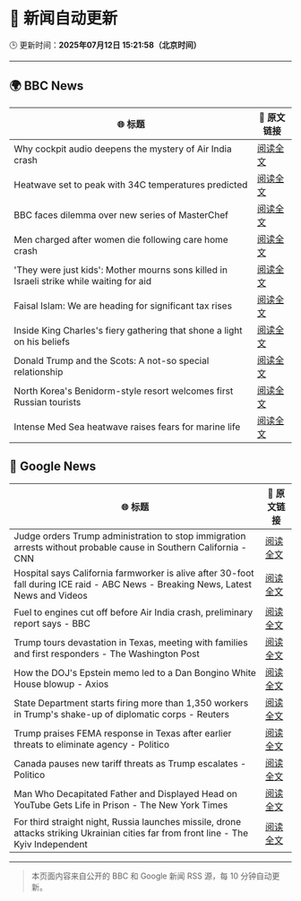 # 🧠 新闻自动更新

🕒 更新时间：**2025年07月12日 15:21:58（北京时间）**

---

## 🌍 BBC News

| 🌐 标题 | 🔗 原文链接 |
|--------|-------------|
| Why cockpit audio deepens the mystery of Air India crash | [阅读全文](https://www.bbc.com/news/articles/cx2gy78gpnqo) |
| Heatwave set to peak with 34C temperatures predicted | [阅读全文](https://www.bbc.com/news/articles/c5y2jd5yye9o) |
| BBC faces dilemma over new series of MasterChef | [阅读全文](https://www.bbc.com/news/articles/cm2mx9x5yrno) |
| Men charged after women die following care home crash | [阅读全文](https://www.bbc.com/news/articles/cql0gl9e1pwo) |
| 'They were just kids': Mother mourns sons killed in Israeli strike while waiting for aid | [阅读全文](https://www.bbc.com/news/articles/cy9xgrrq54go) |
| Faisal Islam: We are heading for significant tax rises | [阅读全文](https://www.bbc.com/news/articles/c9dgn647nplo) |
| Inside King Charles's fiery gathering that shone a light on his beliefs | [阅读全文](https://www.bbc.com/news/articles/c0l4jppyjzjo) |
| Donald Trump and the Scots: A not-so special relationship | [阅读全文](https://www.bbc.com/news/articles/c78nv0y89p6o) |
| North Korea's Benidorm-style resort welcomes first Russian tourists | [阅读全文](https://www.bbc.com/news/articles/cwyrk588dlro) |
| Intense Med Sea heatwave raises fears for marine life | [阅读全文](https://www.bbc.com/news/articles/c4g2v1l7j6yo) |

## 📰 Google News

| 🌐 标题 | 🔗 原文链接 |
|--------|-------------|
| Judge orders Trump administration to stop immigration arrests without probable cause in Southern California - CNN | [阅读全文](https://news.google.com/rss/articles/CBMijgFBVV95cUxNSnM2eXBlaENsWi1FOFZSZTdGS2I1ZWVWWVRyTVJRREc0WlFIcTlybks0U0VORVZ0b2IzSFZTdS1oSFliMFpwdWNVcmVkS1VWTU9EOHBneXZxcnVCQXRVT0xzSmVaZEpUdktMNEtPZXM4T1BZaWtZa2RVOGh6QTVwNDFwdVhpV1JSZXNwR0lR0gGTAUFVX3lxTE82dEVsVDNPQVkyeTZUaUF2VGloS1B3eDAzTWkyMXV2T2J2emJTWXhTZV9pSHRCZldHcGg1dXJUVlBVcDdWemlKbHUyNWlxVzhPT0N6dWpnVk4tN0Uyb2d5OVlaanF2Q0d1U1k0N1F6WkZaUGtzR2tJbVNYYWNIN2pVRm9zYjlNUXJtRDNOYS1saDlNTQ?oc=5) |
| Hospital says California farmworker is alive after 30-foot fall during ICE raid - ABC News - Breaking News, Latest News and Videos | [阅读全文](https://news.google.com/rss/articles/CBMiogFBVV95cUxOMGNLY3VOeWlEQTYwZFhGWVJIY3pYZzZ2eFloeDBtZ1ZESDJEdXZGMnhqdlJnT1BYcUwwb2VGTU4yMFRnS0N0OEwxSlFWckNaV2FjazREYm5ERHI5V3JyV0l0a3oxSzJZNmM4SThtdXZKYzRSUWU0UC1HalJVcWN4aGZFc0xWR0lMaG9jZHdsci11UXpxUEluSnpkaXlVajBNMWfSAacBQVVfeXFMTm5jdzRrZEhtemM3c1otWnJnR0Rjb19tX09qdDlVSnlZNUhQbEQyTFgyRG01Q3llVV8xWmJ0Z3AxQ1BJT2hiTENyN0s1RVRuU0ZZSTZOSGdfWnN5Q1FQc0htbkQtM002elpmZHZ6aWx4eF9pd0t5dDJYeWRKNTF4UVA3N0NtVjFSeUctc0RlVTlCWEx3cjkyT2RaYXF3a2FlcWJpamJadk0?oc=5) |
| Fuel to engines cut off before Air India crash, preliminary report says - BBC | [阅读全文](https://news.google.com/rss/articles/CBMiWkFVX3lxTE1DblYwLVRPYjg4dm94TElTdk9lTm9Ba1hjY3pnVVBqYU9ncDZWeERLMV83bXZDVXRXaXVDUndtMXIweDcwdEc2NmRjVXhERUJsdkxwTUswWFFjUdIBX0FVX3lxTFBFR2xrRXNSV0NUQlBsTnRfcDZQbFFuRzFjY2JoZFhDbWEyUFl6aEJRRDV3dDhZOVFmWG5FQjVVSDdhQVNZVmpkbnpLODcwS25xUTByUmlJazloMmVtZ1BR?oc=5) |
| Trump tours devastation in Texas, meeting with families and first responders - The Washington Post | [阅读全文](https://news.google.com/rss/articles/CBMilAFBVV95cUxQZDNSbTRtZk5sMk96UDRtVlQxNVZPVzJ2eUwzRmxrWl8wTmpWZHNveTdCNi01U2VQdU9HYUpOYk1jY0lpTkdhaThrWW53Y25DbW5rWVVaZkhZaXB1eXViY1FCRGQ2MGlwZTVrTDhwUEJlNDF6dTdxT21YQmJxbHA3VzBjUWpDVnNMZHdzd1c3WlJLNkJB?oc=5) |
| How the DOJ's Epstein memo led to a Dan Bongino White House blowup - Axios | [阅读全文](https://news.google.com/rss/articles/CBMidEFVX3lxTE1rTlVMNHdoRE1zdnA2VkhnelZpai1vWk9JVFIxR0RKWnNSZTh2VWlZeWRLMmNTY3BWRExadi0tMDZaa19sX1NVMmVfaWdXUi1zdkV5UV9lejZCWHhOMXhDY2JkZWFlYmUzajUzSFc3ZE1Sc1dv?oc=5) |
| State Department starts firing more than 1,350 workers in Trump's shake-up of diplomatic corps - Reuters | [阅读全文](https://news.google.com/rss/articles/CBMixAFBVV95cUxPTjFMQlJ5NTAxekNsS0RFdzc1dWtucFUzOEtHaVI1QlVqRlFjRVNBV1FFQzFZVVlfaUxxZHFLV2hldEQwWDVGUFNUNHR6S1JCbXBfRnRqZGdMQ1dyUk5qbWlsMkM4UkpFajF4M3BGbHpMNW9oSUxMeXZrclZsU1RiVm9kN2ZfYVBmSEluamtnelJ0RkxXTDJzWDhiWnBSTm9zYy1JQ3Q4MDFtQjZsOTBlR1duZGdpZGJZRUJpT1ZGc1RpY2RP?oc=5) |
| Trump praises FEMA response in Texas after earlier threats to eliminate agency - Politico | [阅读全文](https://news.google.com/rss/articles/CBMiiAFBVV95cUxQWlMtUEVXTzl5UEhmQlpLdHUwWmtZS1hPTzVqZnRSbGVsa09xSmg5dG85Vl9pRl9adHAzRUV2dVFCV1BobkF5cnJBRXN0N2RsZHR3U05USGNxX1V3dkd1ZFRKdHM5WXM4OW1kaml0cW0xenloeEpENXJubXJQR0p2aTZkSkVrRWZR?oc=5) |
| Canada pauses new tariff threats as Trump escalates - Politico | [阅读全文](https://news.google.com/rss/articles/CBMiqAFBVV95cUxNQ3Flc3ppMUlkQlpKWmstbGJGbjlMSmRRQ2o5QXlaN2U2bUEwMGxfbFRjZVYybGJLOC1zWllvMHpGM0xjbHhnbEt6WThyaTI4aWRoU2RKbmRwVVh4R01DNnc3WW1NTjJHV1BDX1BLcDg5cl84ZnpPVERJeUV6NEJwMzV5NnhyVzQ4TW1Wa0RMMFU0VDRsMVNydmYtQ1o5MWZOYlJhWXowTVU?oc=5) |
| Man Who Decapitated Father and Displayed Head on YouTube Gets Life in Prison - The New York Times | [阅读全文](https://news.google.com/rss/articles/CBMijAFBVV95cUxOMy03eTh3OHNTcm9KU3lISk50QkFRN21FSGxuZ29qNFU5SlEwNXB2bjdIOHlsNEZWc0VWQ0tnOC1IYllHMXBhdUJ2eDZJMDR6ZW1CNzFIMDJGREFyQnNPMC1KM2tfQkV5S2w0QWRjcEtVbk9qVHN3ODdwZlByRUZzZEFIckFvdzRUOGQwRA?oc=5) |
| For third straight night, Russia launches missile, drone attacks striking Ukrainian cities far from front line - The Kyiv Independent | [阅读全文](https://news.google.com/rss/articles/CBMiuAFBVV95cUxOMmc1cl8xWXpoc1RPRFRQYVUzOVoyMTROYmpLenl1a001STdrWGw0bjB0UGYzQjk4Mmo1RDBHd3hWRExBdndPVl9IZ0J5U1REM1hGNU1OUHJVb0s2RURtS1pONHI5QUkxRExlY2JkYnY4dWZfRndWN2JyTXNYUUxrN3E4XzVvNE9jV05LVHVIWUpSYld2LVFLN2tMc0Q3bzk1MVRFWnRPeUFJcXdqdF9hSXBKUkNzWTYw0gG-AUFVX3lxTFA3S2tmM1ZrNWNZU3h1SUdPLTY4STYyTWg0ZmNILWxuOWMyakhLS1lvbWdlTGlQUWQ1NS1VVXhyc0pwZkZuUEJ0a1V5VEFXZU9YY3o1UmRUWk5RZTc1OXBieFBaUWs1Tmo0dzNYTHFBWGFSYmJVVXJ0ckQ1aE9SU0d0UnhhSTh5Ym5QZXNUMXNvYVU2MkZzSHJMQV9MS2JoX3lRTVN2cVIyZ1YxLXRIRi16Zzh6VmpjdGF5bUVRVHc?oc=5) |

---
> 本页面内容来自公开的 BBC 和 Google 新闻 RSS 源，每 10 分钟自动更新。